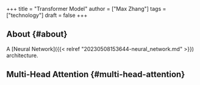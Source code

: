 +++
title = "Transformer Model"
author = ["Max Zhang"]
tags = ["technology"]
draft = false
+++

## About {#about}

A [Neural Network]({{< relref "20230508153644-neural_network.md" >}}) architecture.


## Multi-Head Attention {#multi-head-attention}
